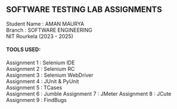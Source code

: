 ## SOFTWARE TESTING LAB ASSIGNMENTS  
Student Name : AMAN MAURYA  
Branch       : SOFTWARE ENGINEERING  
NIT Rourkela (2023 - 2025)  
  
#### TOOLS USED:  
Assignment 1 : Selenium IDE  
Assignment 2 : Selenium RC  
Assignment 3 : Selenium WebDriver  
Assignment 4 : JUnit & PyUnit  
Assignment 5 : TCases  
Assignment 6 : Jumble
Assignment 7 : JMeter
Assignment 8 : JCute
Assignment 9 : FindBugs
